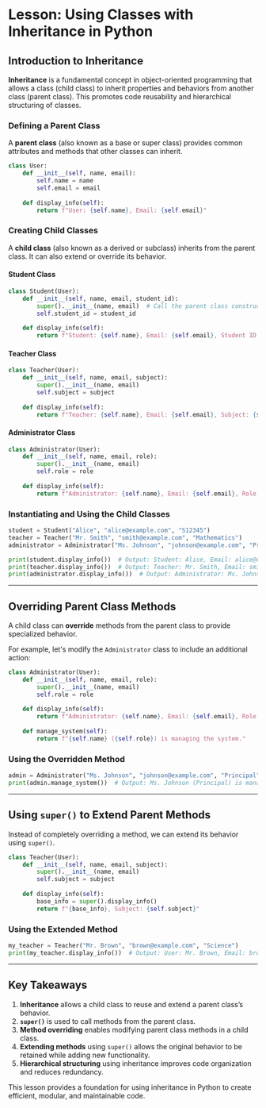 # Lesson: Using Classes with Inheritance in Python

## Introduction to Inheritance
**Inheritance** is a fundamental concept in object-oriented programming that allows a class (child class) to inherit properties and behaviors from another class (parent class). This promotes code reusability and hierarchical structuring of classes.

### Defining a Parent Class
A **parent class** (also known as a base or super class) provides common attributes and methods that other classes can inherit.

```python
class User:
    def __init__(self, name, email):
        self.name = name
        self.email = email
    
    def display_info(self):
        return f"User: {self.name}, Email: {self.email}"
```

### Creating Child Classes
A **child class** (also known as a derived or subclass) inherits from the parent class. It can also extend or override its behavior.

#### Student Class
```python
class Student(User):
    def __init__(self, name, email, student_id):
        super().__init__(name, email)  # Call the parent class constructor
        self.student_id = student_id
    
    def display_info(self):
        return f"Student: {self.name}, Email: {self.email}, Student ID: {self.student_id}"
```

#### Teacher Class
```python
class Teacher(User):
    def __init__(self, name, email, subject):
        super().__init__(name, email)
        self.subject = subject
    
    def display_info(self):
        return f"Teacher: {self.name}, Email: {self.email}, Subject: {self.subject}"
```

#### Administrator Class
```python
class Administrator(User):
    def __init__(self, name, email, role):
        super().__init__(name, email)
        self.role = role
    
    def display_info(self):
        return f"Administrator: {self.name}, Email: {self.email}, Role: {self.role}"
```

### Instantiating and Using the Child Classes
```python
student = Student("Alice", "alice@example.com", "S12345")
teacher = Teacher("Mr. Smith", "smith@example.com", "Mathematics")
administrator = Administrator("Ms. Johnson", "johnson@example.com", "Principal")

print(student.display_info())  # Output: Student: Alice, Email: alice@example.com, Student ID: S12345
print(teacher.display_info())  # Output: Teacher: Mr. Smith, Email: smith@example.com, Subject: Mathematics
print(administrator.display_info())  # Output: Administrator: Ms. Johnson, Email: johnson@example.com, Role: Principal
```

---

## Overriding Parent Class Methods
A child class can **override** methods from the parent class to provide specialized behavior.

For example, let's modify the `Administrator` class to include an additional action:

```python
class Administrator(User):
    def __init__(self, name, email, role):
        super().__init__(name, email)
        self.role = role
    
    def display_info(self):
        return f"Administrator: {self.name}, Email: {self.email}, Role: {self.role}"
    
    def manage_system(self):
        return f"{self.name} ({self.role}) is managing the system."
```

### Using the Overridden Method
```python
admin = Administrator("Ms. Johnson", "johnson@example.com", "Principal")
print(admin.manage_system())  # Output: Ms. Johnson (Principal) is managing the system.
```

---

## Using `super()` to Extend Parent Methods
Instead of completely overriding a method, we can extend its behavior using `super()`.

```python
class Teacher(User):
    def __init__(self, name, email, subject):
        super().__init__(name, email)
        self.subject = subject
    
    def display_info(self):
        base_info = super().display_info()
        return f"{base_info}, Subject: {self.subject}"
```

### Using the Extended Method
```python
my_teacher = Teacher("Mr. Brown", "brown@example.com", "Science")
print(my_teacher.display_info())  # Output: User: Mr. Brown, Email: brown@example.com, Subject: Science
```

---

## Key Takeaways
1. **Inheritance** allows a child class to reuse and extend a parent class’s behavior.
2. **`super()`** is used to call methods from the parent class.
3. **Method overriding** enables modifying parent class methods in a child class.
4. **Extending methods** using `super()` allows the original behavior to be retained while adding new functionality.
5. **Hierarchical structuring** using inheritance improves code organization and reduces redundancy.

This lesson provides a foundation for using inheritance in Python to create efficient, modular, and maintainable code.